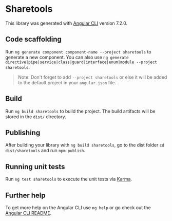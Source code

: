 # Sharetools

This library was generated with [Angular CLI](https://github.com/angular/angular-cli) version 7.2.0.

## Code scaffolding

Run `ng generate component component-name --project sharetools` to generate a new component. You can also use `ng generate directive|pipe|service|class|guard|interface|enum|module --project sharetools`.
> Note: Don't forget to add `--project sharetools` or else it will be added to the default project in your `angular.json` file. 

## Build

Run `ng build sharetools` to build the project. The build artifacts will be stored in the `dist/` directory.

## Publishing

After building your library with `ng build sharetools`, go to the dist folder `cd dist/sharetools` and run `npm publish`.

## Running unit tests

Run `ng test sharetools` to execute the unit tests via [Karma](https://karma-runner.github.io).

## Further help

To get more help on the Angular CLI use `ng help` or go check out the [Angular CLI README](https://github.com/angular/angular-cli/blob/master/README.md).
